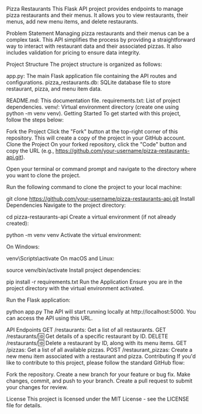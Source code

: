 Pizza Restaurants
This Flask API project provides endpoints to manage pizza restaurants and their menus. It allows you to view restaurants, their menus, add new menu items, and delete restaurants.

Problem Statement
Managing pizza restaurants and their menus can be a complex task. This API simplifies the process by providing a straightforward way to interact with restaurant data and their associated pizzas. It also includes validation for pricing to ensure data integrity.

Project Structure
The project structure is organized as follows:

app.py: The main Flask application file containing the API routes and configurations.
pizza_restaurants.db: SQLite database file to store restaurant, pizza, and menu item data.

README.md: This documentation file.
requirements.txt: List of project dependencies.
venv/: Virtual environment directory (create one using python -m venv venv).
Getting Started
To get started with this project, follow the steps below:

Fork the Project
Click the "Fork" button at the top-right corner of this repository. This will create a copy of the project in your GitHub account.
Clone the Project
On your forked repository, click the "Code" button and copy the URL (e.g., https://github.com/your-username/pizza-restaurants-api.git).

Open your terminal or command prompt and navigate to the directory where you want to clone the project.

Run the following command to clone the project to your local machine:

git clone https://github.com/your-username/pizza-restaurants-api.git
Install Dependencies
Navigate to the project directory:

cd pizza-restaurants-api
Create a virtual environment (if not already created):

python -m venv venv
Activate the virtual environment:

On Windows:

venv\Scripts\activate
On macOS and Linux:

source venv/bin/activate
Install project dependencies:

pip install -r requirements.txt
Run the Application
Ensure you are in the project directory with the virtual environment activated.

Run the Flask application:

python app.py
The API will start running locally at http://localhost:5000. You can access the API using this URL.

API Endpoints
GET /restaurants: Get a list of all restaurants.
GET /restaurants/:id: Get details of a specific restaurant by ID.
DELETE /restaurants/:id: Delete a restaurant by ID, along with its menu items.
GET /pizzas: Get a list of all available pizzas.
POST /restaurant_pizzas: Create a new menu item associated with a restaurant and pizza.
Contributing
If you'd like to contribute to this project, please follow the standard GitHub flow:

Fork the repository.
Create a new branch for your feature or bug fix.
Make changes, commit, and push to your branch.
Create a pull request to submit your changes for review.

License
This project is licensed under the MIT License - see the LICENSE file for details.

